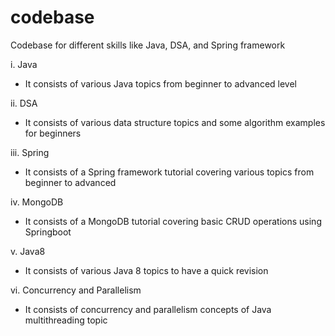# codebase
Codebase for different skills like Java, DSA, and Spring framework

i. Java
- It consists of various Java topics from beginner to advanced level

ii. DSA
- It consists of various data structure topics and some algorithm examples for beginners

iii. Spring
- It consists of a Spring framework tutorial covering various topics from beginner to advanced

iv. MongoDB
- It consists of a MongoDB tutorial covering basic CRUD operations using Springboot

v. Java8
- It consists of various Java 8 topics to have a quick revision

vi. Concurrency and Parallelism
- It consists of concurrency and parallelism concepts of Java multithreading topic

